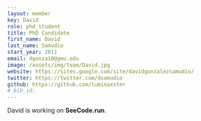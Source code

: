 ```yaml
---
layout: member
key: David
role: phd_student
title: PhD Candidate
first_name: David
last_name: Samudio
start_year: 2011
email: dgonza10@gmu.edu
image: /assets/img/team/David.jpg
website: https://sites.google.com/site/davidgonzalezsamudio/
twitter: https://twitter.com/dsamudio
github: https://github.com/luminaxster
# bib_id: 
---
```

David is working on **SeeCode.run**.
